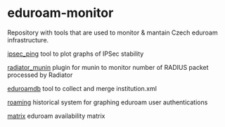 # eduroam-monitor

Repository with tools that are used to monitor & mantain Czech eduroam infrastructure.

[ipsec_ping](ipsec_ping) tool to plot graphs of IPSec stability

[radiator_munin](radiator_munin) plugin for munin to monitor number of RADIUS packet processed by Radiator

[eduroamdb](eduroamdb) tool to collect and merge institution.xml

[roaming](roaming) historical system for graphing eduroam user authentications

[matrix](matrix) eduroam availability matrix
